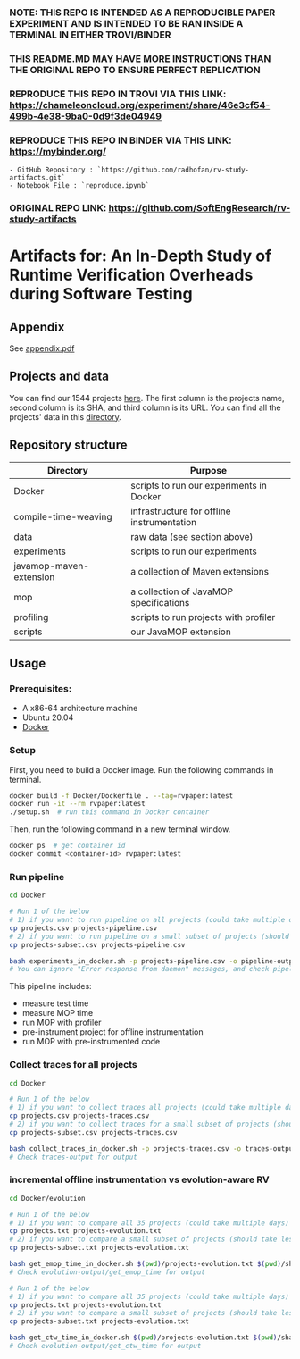 ### NOTE: THIS REPO IS INTENDED AS A REPRODUCIBLE PAPER EXPERIMENT AND IS INTENDED TO BE RAN INSIDE A TERMINAL IN EITHER TROVI/BINDER
### THIS README.MD MAY HAVE MORE INSTRUCTIONS THAN THE ORIGINAL REPO TO ENSURE PERFECT REPLICATION
### REPRODUCE THIS REPO IN TROVI VIA THIS LINK: https://chameleoncloud.org/experiment/share/46e3cf54-499b-4e38-9ba0-0d9f3de04949
### REPRODUCE THIS REPO IN BINDER VIA THIS LINK: https://mybinder.org/ 
    - GitHub Repository : `https://github.com/radhofan/rv-study-artifacts.git`  
    - Notebook File : `reproduce.ipynb`  
### ORIGINAL REPO LINK: https://github.com/SoftEngResearch/rv-study-artifacts

# Artifacts for: An In-Depth Study of Runtime Verification Overheads during Software Testing

## Appendix
See [appendix.pdf](appendix.pdf)

## Projects and data
You can find our 1544 projects [here](data/projects-usable.csv). The first column is the projects name, second column is its SHA, and third column is its URL.
You can find all the projects' data in this [directory](data).

## Repository structure
| Directory               | Purpose                                    |
| ------------------------| ------------------------------------------ |
| Docker                  | scripts to run our experiments in Docker   |
| compile-time-weaving    | infrastructure for offline instrumentation |
| data                    | raw data (see section above)               |
| experiments             | scripts to run our experiments             |
| javamop-maven-extension | a collection of Maven extensions           |
| mop                     | a collection of JavaMOP specifications     |
| profiling               | scripts to run projects with profiler      |
| scripts                 | our JavaMOP extension                      |

## Usage
### Prerequisites:
- A x86-64 architecture machine
- Ubuntu 20.04
- [Docker](https://docs.docker.com/get-docker/)
### Setup
First, you need to build a Docker image. Run the following commands in terminal.
```sh
docker build -f Docker/Dockerfile . --tag=rvpaper:latest
docker run -it --rm rvpaper:latest
./setup.sh  # run this command in Docker container
```
Then, run the following command in a new terminal window.
```sh
docker ps  # get container id
docker commit <container-id> rvpaper:latest
```

### Run pipeline
```sh
cd Docker

# Run 1 of the below
# 1) if you want to run pipeline on all projects (could take multiple days)
cp projects.csv projects-pipeline.csv
# 2) if you want to run pipeline on a small subset of projects (should take less than 1 hour)
cp projects-subset.csv projects-pipeline.csv

bash experiments_in_docker.sh -p projects-pipeline.csv -o pipeline-output -c 3600s -a 10800s -v ajc
# You can ignore "Error response from daemon" messages, and check pipeline-output for output
```
This pipeline includes:
- measure test time
- measure MOP time
- run MOP with profiler
- pre-instrument project for offline instrumentation
- run MOP with pre-instrumented code

### Collect traces for all projects
```sh
cd Docker

# Run 1 of the below
# 1) if you want to collect traces all projects (could take multiple days)
cp projects.csv projects-traces.csv
# 2) if you want to collect traces for a small subset of projects (should take less than 30 minutes)
cp projects-subset.csv projects-traces.csv

bash collect_traces_in_docker.sh -p projects-traces.csv -o traces-output
# Check traces-output for output
```

### incremental offline instrumentation vs evolution-aware RV
```sh
cd Docker/evolution

# Run 1 of the below
# 1) if you want to compare all 35 projects (could take multiple days)
cp projects.txt projects-evolution.txt
# 2) if you want to compare a small subset of projects (should take less than 1 day)
cp projects-subset.txt projects-evolution.txt

bash get_emop_time_in_docker.sh $(pwd)/projects-evolution.txt $(pwd)/sha $(pwd)/evolution-output
# Check evolution-output/get_emop_time for output

# Run 1 of the below
# 1) if you want to compare all 35 projects (could take multiple days)
cp projects.txt projects-evolution.txt
# 2) if you want to compare a small subset of projects (should take less than 1 day)
cp projects-subset.txt projects-evolution.txt

bash get_ctw_time_in_docker.sh $(pwd)/projects-evolution.txt $(pwd)/sha $(pwd)/evolution-output
# Check evolution-output/get_ctw_time for output
```

